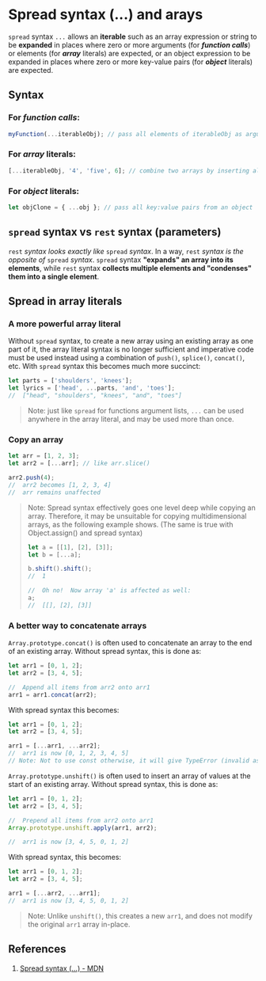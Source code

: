 # Spread syntax (...) and arays

`spread` syntax `...` allows an **iterable** such as an array expression or string to be **expanded** in places where zero or more arguments (for **_function calls_**) or elements (for **_array_** literals) are expected, or an object expression to be expanded in places where zero or more key-value pairs (for **_object_** literals) are expected.

## Syntax

### For **_function calls_**:

```js
myFunction(...iterableObj); // pass all elements of iterableObj as arguments to function myFunction
```

### For **_array_** literals:

```js
[...iterableObj, '4', 'five', 6]; // combine two arrays by inserting all elements from iterableObj
```

### For **_object_** literals:

```js
let objClone = { ...obj }; // pass all key:value pairs from an object
```

## `spread` syntax vs `rest` syntax (parameters)

`rest` _syntax looks exactly like_ `spread` _syntax_. In a way, `rest` _syntax is the opposite of_ `spread` _syntax_. `spread` syntax **"expands" an array into its elements**, while `rest` syntax **collects multiple elements and "condenses" them into a single element**.

## Spread in array literals

### A more powerful array literal

Without `spread` syntax, to create a new array using an existing array as one part of it, the array literal syntax is no longer sufficient and imperative code must be used instead using a combination of `push()`, `splice()`, `concat()`, etc. With `spread` syntax this becomes much more succinct:

```js
let parts = ['shoulders', 'knees'];
let lyrics = ['head', ...parts, 'and', 'toes'];
//  ["head", "shoulders", "knees", "and", "toes"]
```

> Note: just like `spread` for functions argument lists, `...` can be used anywhere in the array literal, and may be used more than once.

### Copy an array

```js
let arr = [1, 2, 3];
let arr2 = [...arr]; // like arr.slice()

arr2.push(4);
//  arr2 becomes [1, 2, 3, 4]
//  arr remains unaffected
```

> Note: Spread syntax effectively goes one level deep while copying an array. Therefore, it may be unsuitable for copying multidimensional arrays, as the following example shows. (The same is true with Object.assign() and spread syntax)
>
> ```js
> let a = [[1], [2], [3]];
> let b = [...a];
>
> b.shift().shift();
> //  1
>
> //  Oh no!  Now array 'a' is affected as well:
> a;
> //  [[], [2], [3]]
> ```

### A better way to concatenate arrays

`Array.prototype.concat()` is often used to concatenate an array to the end of an existing array. Without spread syntax, this is done as:

```js
let arr1 = [0, 1, 2];
let arr2 = [3, 4, 5];

//  Append all items from arr2 onto arr1
arr1 = arr1.concat(arr2);
```

With spread syntax this becomes:

```js
let arr1 = [0, 1, 2];
let arr2 = [3, 4, 5];

arr1 = [...arr1, ...arr2];
//  arr1 is now [0, 1, 2, 3, 4, 5]
// Note: Not to use const otherwise, it will give TypeError (invalid assignment)
```

`Array.prototype.unshift()` is often used to insert an array of values at the start of an existing array. Without spread syntax, this is done as:

```js
let arr1 = [0, 1, 2];
let arr2 = [3, 4, 5];

//  Prepend all items from arr2 onto arr1
Array.prototype.unshift.apply(arr1, arr2);

//  arr1 is now [3, 4, 5, 0, 1, 2]
```

With spread syntax, this becomes:

```js
let arr1 = [0, 1, 2];
let arr2 = [3, 4, 5];

arr1 = [...arr2, ...arr1];
//  arr1 is now [3, 4, 5, 0, 1, 2]
```

> Note: Unlike `unshift()`, this creates a new `arr1`, and does not modify the original `arr1` array in-place.

## References

1. [Spread syntax (...) - MDN](https://developer.mozilla.org/en-US/docs/Web/JavaScript/Reference/Operators/Spread_syntax)
